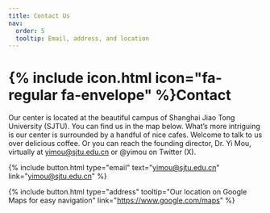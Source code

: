 ```yaml
---
title: Contact Us
nav:
  order: 5
  tooltip: Email, address, and location
---
```


# {% include icon.html icon="fa-regular fa-envelope" %}Contact

Our center is located at the beautiful campus of Shanghai Jiao Tong University (SJTU). You can find us in the map below. What’s more intriguing is our center is surrounded by a handful of nice cafes. Welcome to talk to us over delicious coffee. Or you can reach the founding director, Dr. Yi Mou, virtually at yimou@sjtu.edu.cn or @yimou on Twitter (X). 

{%
  include button.html
  type="email"
  text="yimou@sjtu.edu.cn"
  link="yimou@sjtu.edu.cn"
%}

{%
  include button.html
  type="address"
  tooltip="Our location on Google Maps for easy navigation"
  link="https://www.google.com/maps"
%}